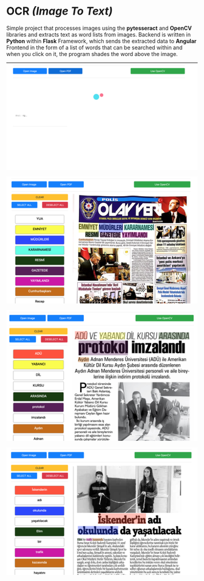 # **OCR** *(Image To Text)*

Simple project that processes images using the **pytesseract** and **OpenCV** libraries and extracts text as word lists from images. Backend is written in **Python** within **Flask** Framework, which sends the extracted data to **Angular** Frontend in the form of a list of words that can be searched within and when you click on it, the program shades the word above the image.

![analysis](https://github.com/MustafaSmesem/projects-screen-shots/blob/master/OCR%20(image%20to%20text)/Screen%20Shot%202020-09-04%20at%2000.58.05.png)

![result1](https://github.com/MustafaSmesem/projects-screen-shots/blob/master/OCR%20(image%20to%20text)/Screen%20Shot%202020-09-04%20at%2000.57.02.png)

![result2](https://github.com/MustafaSmesem/projects-screen-shots/blob/master/OCR%20(image%20to%20text)/Screen%20Shot%202020-09-04%20at%2000.55.50.png)

![result3](https://github.com/MustafaSmesem/projects-screen-shots/blob/master/OCR%20(image%20to%20text)/Screen%20Shot%202020-09-04%20at%2000.55.12.png)


